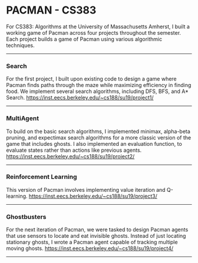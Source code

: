# PACMAN - CS383
 
For CS383: Algorithms at the University of Massachusetts Amherst, I built a working game of Pacman across four projects throughout the semester. Each project builds a game of Pacman using various algorithmic techniques.

---
### Search

For the first project, I built upon existing code to design a game where Pacman finds paths through the maze while maximizing efficiency in finding food. We implement several search algorithms, including DFS, BFS, and A* Search.
https://inst.eecs.berkeley.edu/~cs188/su19/project1/

---
### MultiAgent

To build on the basic search algorithms, I implemented minimax, alpha-beta pruning, and expectimax search algorithms for a more classic version of the game that includes ghosts. I also implemented an evaluation function, to evaluate states rather than actions like previous agents.
https://inst.eecs.berkeley.edu/~cs188/su19/project2/

---
### Reinforcement Learning

This version of Pacman involves implementing value iteration and Q-learning.
https://inst.eecs.berkeley.edu/~cs188/su19/project3/

---
### Ghostbusters

For the next iteration of Pacman, we were tasked to design Pacman agents that use sensors to locate and eat invisible ghosts. 
Instead of just locating stationary ghosts, I wrote a Pacman agent capable of tracking multiple moving ghosts.
https://inst.eecs.berkeley.edu/~cs188/su19/project4/

---
